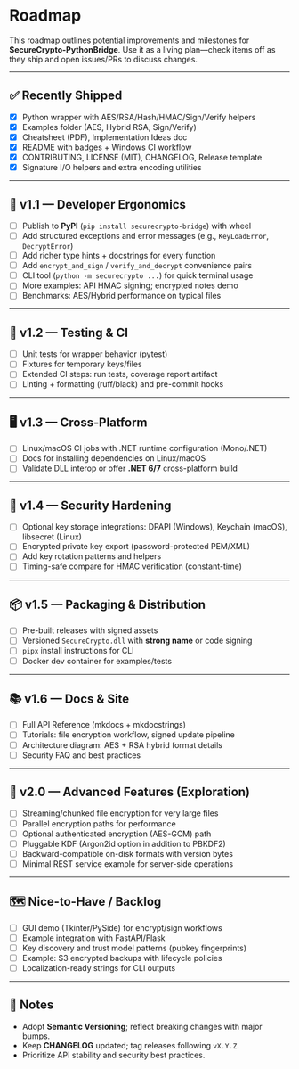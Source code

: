 
# Roadmap

This roadmap outlines potential improvements and milestones for **SecureCrypto-PythonBridge**.
Use it as a living plan—check items off as they ship and open issues/PRs to discuss changes.

---

## ✅ Recently Shipped
- [x] Python wrapper with AES/RSA/Hash/HMAC/Sign/Verify helpers
- [x] Examples folder (AES, Hybrid RSA, Sign/Verify)
- [x] Cheatsheet (PDF), Implementation Ideas doc
- [x] README with badges + Windows CI workflow
- [x] CONTRIBUTING, LICENSE (MIT), CHANGELOG, Release template
- [x] Signature I/O helpers and extra encoding utilities

---

## 🐣 v1.1 — Developer Ergonomics
- [ ] Publish to **PyPI** (`pip install securecrypto-bridge`) with wheel
- [ ] Add structured exceptions and error messages (e.g., `KeyLoadError`, `DecryptError`)
- [ ] Add richer type hints + docstrings for every function
- [ ] Add `encrypt_and_sign` / `verify_and_decrypt` convenience pairs
- [ ] CLI tool (`python -m securecrypto ...`) for quick terminal usage
- [ ] More examples: API HMAC signing; encrypted notes demo
- [ ] Benchmarks: AES/Hybrid performance on typical files

---

## 🧪 v1.2 — Testing & CI
- [ ] Unit tests for wrapper behavior (pytest)
- [ ] Fixtures for temporary keys/files
- [ ] Extended CI steps: run tests, coverage report artifact
- [ ] Linting + formatting (ruff/black) and pre-commit hooks

---

## 🖥️ v1.3 — Cross‑Platform
- [ ] Linux/macOS CI jobs with .NET runtime configuration (Mono/.NET)
- [ ] Docs for installing dependencies on Linux/macOS
- [ ] Validate DLL interop or offer **.NET 6/7** cross-platform build

---

## 🔐 v1.4 — Security Hardening
- [ ] Optional key storage integrations: DPAPI (Windows), Keychain (macOS), libsecret (Linux)
- [ ] Encrypted private key export (password-protected PEM/XML)
- [ ] Add key rotation patterns and helpers
- [ ] Timing-safe compare for HMAC verification (constant-time)

---

## 📦 v1.5 — Packaging & Distribution
- [ ] Pre-built releases with signed assets
- [ ] Versioned `SecureCrypto.dll` with **strong name** or code signing
- [ ] `pipx` install instructions for CLI
- [ ] Docker dev container for examples/tests

---

## 📚 v1.6 — Docs & Site
- [ ] Full API Reference (mkdocs + mkdocstrings)
- [ ] Tutorials: file encryption workflow, signed update pipeline
- [ ] Architecture diagram: AES + RSA hybrid format details
- [ ] Security FAQ and best practices

---

## 🚀 v2.0 — Advanced Features (Exploration)
- [ ] Streaming/chunked file encryption for very large files
- [ ] Parallel encryption paths for performance
- [ ] Optional authenticated encryption (AES-GCM) path
- [ ] Pluggable KDF (Argon2id option in addition to PBKDF2)
- [ ] Backward-compatible on-disk formats with version bytes
- [ ] Minimal REST service example for server-side operations

---

## 🗺️ Nice-to-Have / Backlog
- [ ] GUI demo (Tkinter/PySide) for encrypt/sign workflows
- [ ] Example integration with FastAPI/Flask
- [ ] Key discovery and trust model patterns (pubkey fingerprints)
- [ ] Example: S3 encrypted backups with lifecycle policies
- [ ] Localization-ready strings for CLI outputs

---

## 📌 Notes
- Adopt **Semantic Versioning**; reflect breaking changes with major bumps.
- Keep **CHANGELOG** updated; tag releases following `vX.Y.Z`.
- Prioritize API stability and security best practices.

